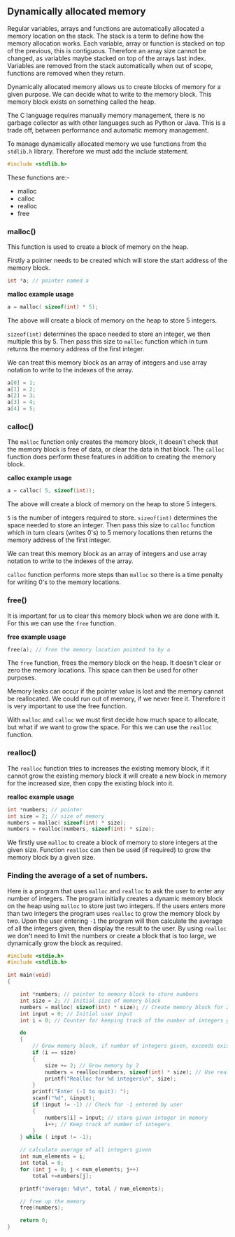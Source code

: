 ## Dynamically allocated memory

Regular variables, arrays and functions are automatically allocated a memory location on the stack. The stack is a term to define how the memory allocation works. Each variable, array or function is stacked on top of the previous, this is contiguous. Therefore an array size cannot be changed, as variables maybe stacked on top of the arrays last index. Variables are removed from the stack automatically when out of scope, functions are removed when they return.

Dynamically allocated memory allows us to create blocks of memory for a given purpose. We can decide what to write to the memory block. This memory block exists on something called the heap.

The C language requires manually memory management, there is no garbage collector as with other languages such as Python or Java. This is a trade off, between performance and automatic memory management. 

To manage dynamically allocated memory we use functions from the `stdlib.h` library. Therefore we must add the include statement.

```c
#include <stdlib.h>
```

These functions are:-

- malloc
- calloc
- realloc
- free

### malloc()
This function is used to create a block of memory on the heap.

Firstly a pointer needs to be created which will store the start address of the memory block.

```c
int *a; // pointer named a
```

**malloc example usage**

```c
a = malloc( sizeof(int) * 5);
```

The above will create a block of memory on the heap to store 5 integers.

`sizeof(int)` determines the space needed to store an integer, we then multiple this by 5. Then pass this size to `malloc` function which in turn returns the memory address of the first integer. 

We can treat this memory block as an array of integers and use array notation to write to the indexes of the array.

```c
a[0] = 1;
a[1] = 2;
a[2] = 3;
a[3] = 4;
a[4] = 5;
```

### calloc()

The `malloc` function only creates the memory block, it doesn't check that the memory block is free of data, or clear the data in that block. The `calloc` function does perform these features in addition to creating the memory block.

**calloc example usage**

```c
a = calloc( 5, sizeof(int));
```

The above will create a block of memory on the heap to store 5 integers.

`5` is the number of integers required to store. `sizeof(int)` determines the space needed to store an integer. Then pass this size to `calloc` function which in turn clears (writes 0's) to 5 memory locations then returns the memory address of the first integer. 

We can treat this memory block as an array of integers and use array notation to write to the indexes of the array.

`calloc` function performs more steps than `malloc` so there is a time penalty for writing 0's to the memory locations.

### free()

It is important for us to clear this memory block when we are done with it. For this we can use the `free` function.

**free example usage**

```c
free(a); // free the memory location pointed to by a
```

The `free` function, frees the memory block on the heap. It doesn't clear or zero the memory locations. This space can then be used for other purposes.

Memory leaks can occur if the pointer value is lost and the memory cannot be reallocated. We could run out of memory, if we never free it. Therefore it is very important to use the free function.

With `malloc` and `calloc` we must first decide how much space to allocate, but what if we want to grow the space. For this we can use the `realloc` function.

### realloc()

The `realloc` function tries to increases the existing memory block, if it cannot grow the existing memory block it will create a new block in memory for the increased size, then copy the existing block into it. 

**realloc example usage**

```c
int *numbers; // pointer
int size = 2; // size of memory
numbers = malloc( sizeof(int) * size);
numbers = realloc(numbers, sizeof(int) * size);
```

We firstly use `malloc` to create a block of memory to store integers at the given size. Function `realloc` can then be used (if required) to grow the memory block by a given size. 

### Finding the average of a set of numbers.

Here is a program that uses `malloc` and `realloc` to ask the user to enter any number of integers. The program initially creates a dynamic memory block on the heap using `malloc` to store just two integers. If the users enters more than two integers the program uses `realloc` to grow the memory block by two. Upon the user entering `-1` the program will then calculate the average of all the integers given, then display the result to the user. By using `realloc` we don't need to limit the numbers or create a block that is too large, we dynamically grow the block as required.

```c
#include <stdio.h>
#include <stdlib.h>

int main(void)
{

    int *numbers; // pointer to memory block to store numbers
    int size = 2; // Initial size of memory block
    numbers = malloc( sizeof(int) * size); // Create memory block for 2 integers
    int input = 0; // Initial user input
    int i = 0; // Counter for keeping track of the number of integers given by user

    do 
    {
        // Grow memory block, if number of integers given, exceeds existing block size
        if (i == size)
        {
            size += 2; // Grow memory by 2
            numbers = realloc(numbers, sizeof(int) * size); // Use realloc to grow memory block
            printf("Realloc for %d integers\n", size);
        }
        printf("Enter (-1 to quit): ");
        scanf("%d", &input);
        if (input != -1) // Check for -1 entered by user
        {
            numbers[i] = input; // store given integer in memory
            i++; // Keep track of number of integers
        }
    } while ( input != -1);

    // calculate average of all integers given
    int num_elements = i;
    int total = 0;
    for (int j = 0; j < num_elements; j++)
        total +=numbers[j];

    printf("average: %d\n", total / num_elements);

    // free up the memory
    free(numbers);

    return 0;
}
```
